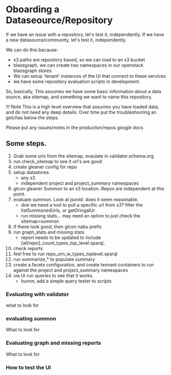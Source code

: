# Oboarding a Dataseource/Repository

If we have an issue with a repository, let's test it, independently.
If we have a new datasource/community, let's test it, independently.

We can do this because:
* s3 paths are repository based, so we can load to an s3 bucket
* blazegraph, we can create two namespaces in our openstack blazegraph stores
* We can setup 'tenant' instances of the UI that connect to these services
* we have some repository evaluation scripts in development.


So, basically, This assumes we have some basic information about a data source, aka sitemap, and something we want to 
name this repository.

!!! Note
    This is a high level overview that assumes you have loaded data, and do not need any deep details.
    Over time put the troubleshooting an gotchas below the steps.

Please put any issues/notes in the production/repos google docs

## Some steps.
2. Grab some urls from the sitemap, evaulate in validator.schema.org
3. run check_sitemap to see it url's are good
2. create gleaner config for repo
3. setup datastores
    * any s3
    * independent project and project_summary namespaces
3. glcon gleaner Summon to an s3 location. Repos are independent at this point.
4. evaluate summon. Look at jsonld. does it seem reasonable.
    * doe we need a tool to pull a specific url from s3? filter the listSummonedUrls, or getOringalUr
    * run missing stats... may need an option to just check the sitemap>summon
5. if these look good, then glcon nabu prefix
6. run graph_stats and missing stats
    * report needs to be updated to include [all/repo]_count_types_top_level.sparql, 
7. check reports
9. feel free to run repo_urn_w_types_toplevel.sparql
9. run summarize_* to populate summary
9. create a facets configuration, and create  tennant containers to run against the project and project_summary namespaces
10. via UI run queries to see that it works.
    * humm, add a simple query tester to scripts


### Evaluating with validator
what to look for

### evaluating summon
What to look for

### Evaluating graph and missing reports
What to look for

### How to test the UI
